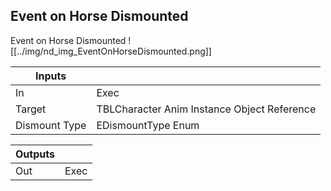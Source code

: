 ## Event on Horse Dismounted
Event on Horse Dismounted
![[../img/nd_img_EventOnHorseDismounted.png]]

|Inputs||
|--|--|
| In | Exec |
| Target | TBLCharacter Anim Instance Object Reference |
| Dismount Type | EDismountType Enum |

|Outputs||
|--|--|
| Out | Exec |
